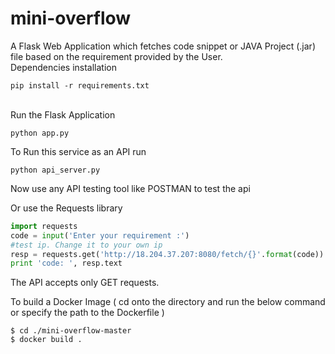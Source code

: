 # mini-overflow
A Flask Web Application which fetches code snippet or JAVA Project (.jar) file based on the requirement provided by the User.
<br>
Dependencies installation

```
pip install -r requirements.txt
```
<br>
Run the Flask Application

```
python app.py
```
To Run this service as an API run 
```
python api_server.py
```
Now use any API testing tool like POSTMAN to test the api 

Or use the Requests library 
```python
import requests
code = input('Enter your requirement :')
#test ip. Change it to your own ip
resp = requests.get('http://18.204.37.207:8080/fetch/{}'.format(code))
print 'code: ', resp.text 
```
The API accepts only GET requests.


To build a Docker Image ( cd onto the directory and run the below command or specify the path to the Dockerfile )
```
$ cd ./mini-overflow-master
$ docker build .
```
